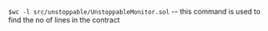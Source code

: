``` $wc -l src/unstoppable/UnstoppableMonitor.sol ``` -- this command is used to find the no of lines in the contract
